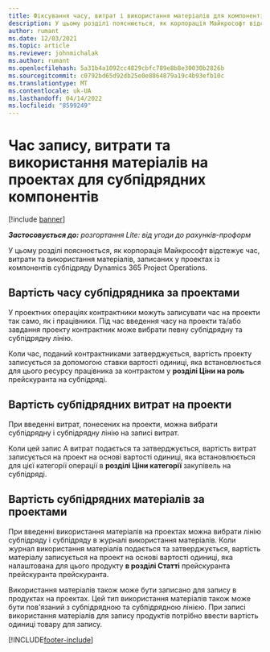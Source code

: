 ```yaml
---
title: Фіксування часу, витрат і використання матеріалів для компонентів субпідрядної сервісної роботи
description: У цьому розділі пояснюється, як корпорація Майкрософт відстежує час, витрати та використання матеріалів, записаних у проектах із компонентів субпідряду Dynamics 365 Project Operations.
author: rumant
ms.date: 12/03/2021
ms.topic: article
ms.reviewer: johnmichalak
ms.author: rumant
ms.openlocfilehash: 5a31b4a1092cc4829cbfc789e8b8e30030b2826b
ms.sourcegitcommit: c0792bd65d92db25e0e8864879a19c4b93efb10c
ms.translationtype: MT
ms.contentlocale: uk-UA
ms.lasthandoff: 04/14/2022
ms.locfileid: "8599249"
---
```

# <a name="recording-time-expenses-and-material-usage-on-projects-for-subcontracted-components"></a>Час запису, витрати та використання матеріалів на проектах для субпідрядних компонентів

[!include [banner](../../includes/dataverse-preview.md)]

_**Застосовується до:** розгортання Lite: від угоди до рахунків-проформ_

У цьому розділі пояснюється, як корпорація Майкрософт відстежує час, витрати та використання матеріалів, записаних у проектах із компонентів субпідряду Dynamics 365 Project Operations.

## <a name="costing-for-subcontractor-time-on-projects"></a>Вартість часу субпідрядника за проектами
У проектних операціях контрактники можуть записувати час на проекти так само, як і працівники. Під час введення часу на проекти та/або завдання проекту контрактник може вибрати певну субпідрядну та субпідрядну лінію.

Коли час, поданий контрактниками затверджується, вартість проекту записується за допомогою ставки вартості одиниці, яка встановлюється для цього ресурсу працівника за контрактом у **розділі Ціни на роль** прейскуранта на субпідряді.

## <a name="costing-for-subcontracted-expenses-on-projects"></a>Вартість субпідрядних витрат на проекти
При введенні витрат, понесених на проекти, можна вибрати субпідрядну і субпідрядну лінію на записі витрат. 

Коли цей запис А витрат подається та затверджується, вартість витрат записується на проект на основі вартості одиниці, яка встановлюється для цієї категорії операції в **розділі Ціни категорії** закупівель на субпідряді.

## <a name="costing-for-subcontracted-materials-on-projects"></a>Вартість субпідрядних матеріалів за проектами
При введенні використання матеріалів на проектах можна вибрати лінію субпідряду і субпідряду в журналі використання матеріалів. Коли журнал використання матеріалів подається та затверджується, вартість матеріалу записується на проект на основі вартості одиниці, яка налаштована для цього продукту **в розділі Статті** прейскуранта прейскуранта прейскуранта.

Використання матеріалів також може бути записано для запису в продуктах на проектах. Цей тип використання матеріалів також може бути пов'язаний з субпідрядною та субпідрядною лінією. При записі використання матеріалів для запису продуктів потрібно ввести вартість одиниці товару для запису. 


[!INCLUDE[footer-include](../../includes/footer-banner.md)]
